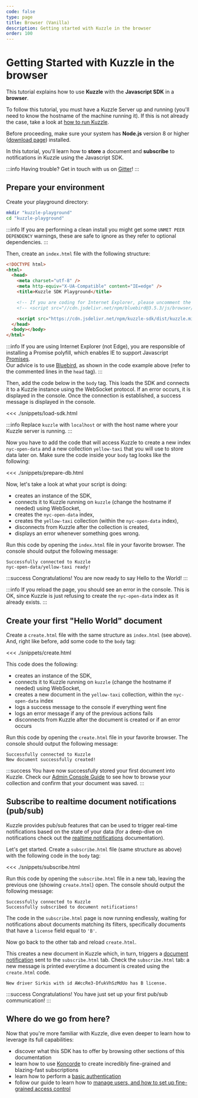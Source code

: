 ```yaml
---
code: false
type: page
title: Browser (Vanilla)
description: Getting started with Kuzzle in the browser
order: 100
---
```


# Getting Started with Kuzzle in the browser

This tutorial explains how to use **Kuzzle** with the **Javascript SDK** in a **browser**.

To follow this tutorial, you must have a Kuzzle Server up and running (you'll need to know the hostname of the machine running it). If this is not already the case, take a look at [how to run Kuzzle](/core/1/guides/getting-started/running-kuzzle/).

Before proceeding, make sure your system has **Node.js** version 8 or higher ([download page](https://nodejs.org/en/download/)) installed.

In this tutorial, you'll learn how to **store** a document and **subscribe** to notifications in Kuzzle using the Javascript SDK.

:::info
Having trouble? Get in touch with us on [Gitter](https://gitter.im/kuzzleio/kuzzle)!
:::

## Prepare your environment

Create your playground directory:

```sh
mkdir "kuzzle-playground"
cd "kuzzle-playground"
```

:::info
If you are performing a clean install you might get some `UNMET PEER DEPENDENCY` warnings, these are safe to ignore as they refer to optional dependencies.
:::

Then, create an `index.html` file with the following structure:

```html
<!DOCTYPE html>
<html>
  <head>
    <meta charset="utf-8" />
    <meta http-equiv="X-UA-Compatible" content="IE=edge" />
    <title>Kuzzle SDK Playground</title>

    <!-- If you are coding for Internet Explorer, please uncomment the following line -->
    <!-- <script src="//cdn.jsdelivr.net/npm/bluebird@3.5.3/js/browser/bluebird.min.js"></script> -->

    <script src="https://cdn.jsdelivr.net/npm/kuzzle-sdk/dist/kuzzle.min.js"></script>
  </head>
  <body></body>
</html>
```

:::info
If you are using Internet Explorer (not Edge), you are responsible of installing a Promise polyfill, which enables IE to support
Javascript [Promises](https://developer.mozilla.org/en-US/docs/Web/JavaScript/Reference/Global_Objects/Promise).  
Our advice is to use [Bluebird](http://bluebirdjs.com/docs/getting-started.html), as shown in the code example above (refer to the commented lines in the `head` tag).
:::

Then, add the code below in the `body` tag.
This loads the SDK and connects it to a Kuzzle instance using the WebSocket protocol. If an error occurs, it is displayed
in the console. Once the connection is established, a success message is displayed in the console.

<<< ./snippets/load-sdk.html

:::info
Replace `kuzzle` with <code>localhost</code> or with the host name where your Kuzzle server is running.
:::

Now you have to add the code that will access Kuzzle to create a new index `nyc-open-data` and a new collection `yellow-taxi`
that you will use to store data later on. Make sure the code inside your `body` tag looks like the following:

<<< ./snippets/prepare-db.html

Now, let's take a look at what your script is doing:

- creates an instance of the SDK,
- connects it to Kuzzle running on `kuzzle` (change the hostname if needed) using WebSocket,
- creates the `nyc-open-data` index,
- creates the `yellow-taxi` collection (within the `nyc-open-data` index),
- disconnects from Kuzzle after the collection is created,
- displays an error whenever something goes wrong.

Run this code by opening the `index.html` file in your favorite browser.
The console should output the following message:

```
Successfully connected to Kuzzle
nyc-open-data/yellow-taxi ready!
```

:::success
Congratulations! You are now ready to say Hello to the World!
:::

:::info
If you reload the page, you should see an error in the console. This is OK, since Kuzzle is just refusing to create
the `nyc-open-data` index as it already exists.
:::

## Create your first "Hello World" document

Create a `create.html` file with the same structure as `index.html` (see above).
And, right like before, add some code to the `body` tag:

<<< ./snippets/create.html

This code does the following:

- creates an instance of the SDK,
- connects it to Kuzzle running on `kuzzle` (change the hostname if needed) using WebSocket,
- creates a new document in the `yellow-taxi` collection, within the `nyc-open-data` index
- logs a success message to the console if everything went fine
- logs an error message if any of the previous actions fails
- disconnects from Kuzzle after the document is created or if an error occurs

Run this code by opening the `create.html` file in your favorite browser.
The console should output the following message:

```
Successfully connected to Kuzzle
New document successfully created!
```

:::success
You have now successfully stored your first document into Kuzzle. Check our [Admin Console Guide](/core/1/guides/essentials/admin-console/) to see how to browse your collection and confirm that your document was saved.
:::


## Subscribe to realtime document notifications (pub/sub)

Kuzzle provides pub/sub features that can be used to trigger real-time notifications based on the state of your data (for a deep-dive on notifications check out the [realtime notifications](/sdk/js/6/essentials/realtime-notifications/) documentation).

Let's get started. Create a `subscribe.html` file (same structure as above) with the following code in the `body` tag:

<<< ./snippets/subscribe.html

Run this code by opening the `subscribe.html` file in a new tab, leaving the previous one (showing `create.html`) open.
The console should output the following message:

```
Successfully connected to Kuzzle
Successfully subscribed to document notifications!
```

The code in the `subscribe.html` page is now running endlessly, waiting for notifications about documents matching its filters, specifically documents that have a `license` field equal to `'B'`.

Now go back to the other tab and reload `create.html`.

This creates a new document in Kuzzle which, in turn, triggers a [document notification](/core/1/api/essentials/notifications/#documents-changes-messages) sent to the `subscribe.html` tab. Check the `subscribe.html` tab: a new message is printed everytime a document is created using the `create.html` code.

```
New driver Sirkis with id AWccRe3-DfukVhSzMdUo has B license.
```

:::success
Congratulations! You have just set up your first pub/sub communication!
:::

## Where do we go from here?

Now that you're more familiar with Kuzzle, dive even deeper to learn how to leverage its full capabilities:

- discover what this SDK has to offer by browsing other sections of this documentation
- learn how to use [Koncorde](/core/1/guides/cookbooks/realtime-api) to create incredibly fine-grained and blazing-fast subscriptions
- learn how to perform a [basic authentication](/sdk/js/6/controllers/auth/login)
- follow our guide to learn how to [manage users, and how to set up fine-grained access control](/core/1/guides/essentials/security/)
